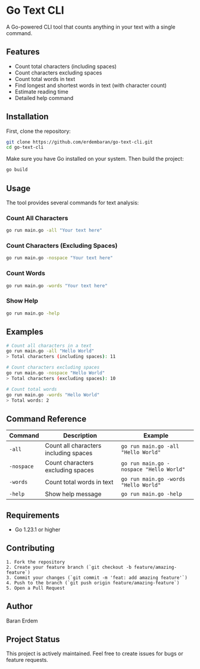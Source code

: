 # Go Text CLI

A Go-powered CLI tool that counts anything in your text with a single command.

## Features

- Count total characters (including spaces)
- Count characters excluding spaces
- Count total words in text
- Find longest and shortest words in text (with character count)
- Estimate reading time
- Detailed help command

## Installation

First, clone the repository:

```bash
git clone https://github.com/erdembaran/go-text-cli.git
cd go-text-cli
```

Make sure you have Go installed on your system. Then build the project:

```bash
go build
```

## Usage

The tool provides several commands for text analysis:

### Count All Characters

```bash
go run main.go -all "Your text here"
```

### Count Characters (Excluding Spaces)

```bash
go run main.go -nospace "Your text here"
```

### Count Words

```bash
go run main.go -words "Your text here"
```

### Show Help

```bash
go run main.go -help
```

## Examples

```bash
# Count all characters in a text
go run main.go -all "Hello World"
> Total characters (including spaces): 11

# Count characters excluding spaces
go run main.go -nospace "Hello World"
> Total characters (excluding spaces): 10

# Count total words
go run main.go -words "Hello World"
> Total words: 2
```

## Command Reference

| Command    | Description                           | Example                                 |
| ---------- | ------------------------------------- | --------------------------------------- |
| `-all`     | Count all characters including spaces | `go run main.go -all "Hello World"`     |
| `-nospace` | Count characters excluding spaces     | `go run main.go -nospace "Hello World"` |
| `-words`   | Count total words in text             | `go run main.go -words "Hello World"`   |
| `-help`    | Show help message                     | `go run main.go -help`                  |

## Requirements

- Go 1.23.1 or higher

## Contributing

    1. Fork the repository
    2. Create your feature branch (`git checkout -b feature/amazing-feature`)
    3. Commit your changes (`git commit -m 'feat: add amazing feature'`)
    4. Push to the branch (`git push origin feature/amazing-feature`)
    5. Open a Pull Request

## Author

Baran Erdem

## Project Status

This project is actively maintained. Feel free to create issues for bugs or feature requests.
